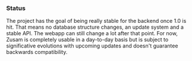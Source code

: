 ### Status

The project has the goal of being really stable for the backend once 1.0 is hit. That means no database structure changes, an update system and a stable API.
The webapp can still change a lot after that point.
For now, Zusam is completely usable in a day-to-day basis but is subject to significative evolutions with upcoming updates and doesn't guarantee backwards compatibility.
